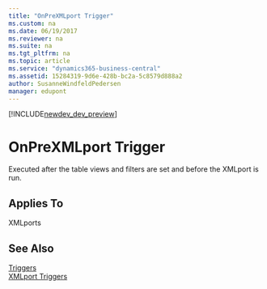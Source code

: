 ```yaml
---
title: "OnPreXMLport Trigger"
ms.custom: na
ms.date: 06/19/2017
ms.reviewer: na
ms.suite: na
ms.tgt_pltfrm: na
ms.topic: article
ms.service: "dynamics365-business-central"
ms.assetid: 15284319-9d6e-428b-bc2a-5c8579d888a2
author: SusanneWindfeldPedersen
manager: edupont
---
```


[!INCLUDE[newdev_dev_preview](../includes/newdev_dev_preview.md)]

# OnPreXMLport Trigger
Executed after the table views and filters are set and before the XMLport is run.  
  
## Applies To  
 XMLports  
  
## See Also  
 [Triggers](devenv-triggers.md)  
 [XMLport Triggers](devenv-xmlport-triggers.md)  